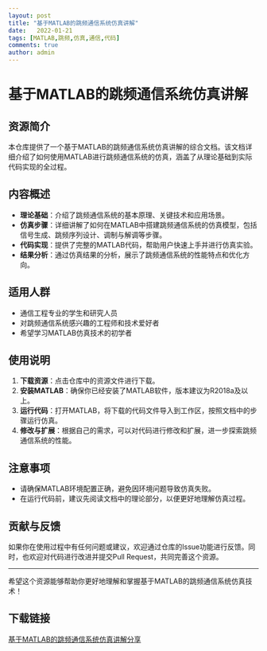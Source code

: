 ```yaml
---
layout: post
title: "基于MATLAB的跳频通信系统仿真讲解"
date:   2022-01-21
tags: [MATLAB,跳频,仿真,通信,代码]
comments: true
author: admin
---
```

# 基于MATLAB的跳频通信系统仿真讲解

## 资源简介

本仓库提供了一个基于MATLAB的跳频通信系统仿真讲解的综合文档。该文档详细介绍了如何使用MATLAB进行跳频通信系统的仿真，涵盖了从理论基础到实际代码实现的全过程。

## 内容概述

- **理论基础**：介绍了跳频通信系统的基本原理、关键技术和应用场景。
- **仿真步骤**：详细讲解了如何在MATLAB中搭建跳频通信系统的仿真模型，包括信号生成、跳频序列设计、调制与解调等步骤。
- **代码实现**：提供了完整的MATLAB代码，帮助用户快速上手并进行仿真实验。
- **结果分析**：通过仿真结果的分析，展示了跳频通信系统的性能特点和优化方向。

## 适用人群

- 通信工程专业的学生和研究人员
- 对跳频通信系统感兴趣的工程师和技术爱好者
- 希望学习MATLAB仿真技术的初学者

## 使用说明

1. **下载资源**：点击仓库中的资源文件进行下载。
2. **安装MATLAB**：确保你已经安装了MATLAB软件，版本建议为R2018a及以上。
3. **运行代码**：打开MATLAB，将下载的代码文件导入到工作区，按照文档中的步骤运行仿真。
4. **修改与扩展**：根据自己的需求，可以对代码进行修改和扩展，进一步探索跳频通信系统的性能。

## 注意事项

- 请确保MATLAB环境配置正确，避免因环境问题导致仿真失败。
- 在运行代码前，建议先阅读文档中的理论部分，以便更好地理解仿真过程。

## 贡献与反馈

如果你在使用过程中有任何问题或建议，欢迎通过仓库的Issue功能进行反馈。同时，也欢迎对代码进行改进并提交Pull Request，共同完善这个资源。

---

希望这个资源能够帮助你更好地理解和掌握基于MATLAB的跳频通信系统仿真技术！

## 下载链接

[基于MATLAB的跳频通信系统仿真讲解分享](https://pan.quark.cn/s/30e0448c91c3)